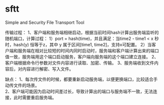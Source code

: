 # sftt
Simple and Security File Transport Tool


传输过程：
    1、客户端和服务端相继启动，根据当前时间hash计算出服务端监听的随机端口，计算过程：
        1）port = hash(time)，并且满足：当time2 - time1 < x 秒时，hash(y) 恒等于z，其中 y 属于区间[time1, time2]，支持x可配置。 
      2）当客户端和服务端在相对比较短的时间内同时启动时，服务端和客户端计算出来的端口值一致，服务端用这个端口启动服务，客户端向服务端的这个端口建立连接。
    2、客户端根据命令行参数对文件内容进行读取、加密、传输。
    3、服务端收到文件内容后，对内容进行解密、写入文件。    
    
缺点：
    1、每次传文件的时候，都要重新启动服务端，以便更换端口，比较适合手动传文件的场景。   
    2、客户端可能因为启动时间差过长，导致计算出的端口与服务端不一致，无法连接，此时需要重启服务端。
